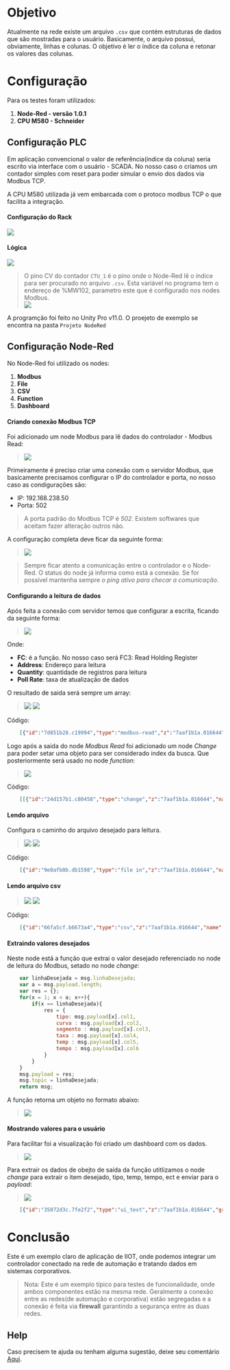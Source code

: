 # Objetivo

Atualmente na rede existe um arquivo `.csv` que contém estruturas de dados que são mostradas para o usuário.
Basicamente, o arquivo possui, obviamente, linhas e colunas. O objetivo é ler o índice da coluna e retonar os valores das colunas.


# Configuração

Para os testes foram utilizados:
1. **Node-Red - versão 1.0.1**
2. **CPU M580 - Schneider**

## Configuração PLC

Em aplicação convencional o valor de referência(índice da coluna) seria escrito via interface com o usuário - SCADA. No nosso caso o criamos um contador simples com reset para poder simular o envio dos dados via Modbus TCP.

A CPU M580 utilizada já vem embarcada com o protoco modbus TCP o que facilita a integração.


#### Configuração do Rack
<img src="https://github.com/dedynobre/dados-modbus-csv/blob/master/imagens/config-rack.png"/></br>

#### Lógica
<img src="https://github.com/dedynobre/dados-modbus-csv/blob/master/imagens/logica.png"/></br>

> O pino CV do contador `CTU_1` é o pino onde o Node-Red lê o índice para ser procurado no arquivo `.csv`.
> Esta variável no programa tem o endereço de %MW102, parametro este que é configurado nos nodes Modbus.</br>
> <img src="https://github.com/dedynobre/dados-modbus-csv/blob/master/imagens/Var.png"/>


A programção foi feito no Unity Pro v11.0.
O proejeto de exemplo se encontra na pasta `Projeto NodeRed`

## Configuração Node-Red

No Node-Red foi utilizado os nodes:
1. **Modbus**
2. **File**
3. **CSV**
4. **Function**
5. **Dashboard**

#### Criando conexão Modbus TCP

Foi adicionado um node Modbus para lê dados do controlador - Modbus Read:
> <img src="https://github.com/dedynobre/dados-modbus-csv/blob/master/imagens/config-modbus-01.png"/>

Primeiramente é preciso criar uma conexão com o servidor Modbus, que basicamente precisamos configurar o IP do controlador e porta, no nosso caso as condigurações são:
* IP: 192.168.238.50
* Porta: 502

> A porta padrão do Modbus TCP é *502*. Existem softwares que aceitam fazer alteração outros não.

A configuração completa deve ficar da seguinte forma:
> <img src="https://github.com/dedynobre/dados-modbus-csv/blob/master/imagens/config-modbus-02.png"/>


> Sempre ficar atento a comunicação entre o controlador e o Node-Red. O status do node já informa como está a conexão. Se for possível mantenha sempre *o ping ativo para checar a comunicação*.


#### Configurando a leitura de dados

Após feita a conexão com servidor temos que configurar a escrita, ficando da seguinte forma:
> <img src="https://github.com/dedynobre/dados-modbus-csv/blob/master/imagens/config-modbus-02.png"/>

Onde:
* **FC**: é a função. No nosso caso será FC3: Read Holding Register
* **Address**: Endereço para leitura
* **Quantity**: quantidade de registros para leitura
* **Poll Rate**: taxa de atualização de dados

O resultado de saida será sempre um array:
> <img src="https://github.com/dedynobre/dados-modbus-csv/blob/master/imagens/node-config-02.png"/>
> <img src="https://github.com/dedynobre/dados-modbus-csv/blob/master/imagens/node-config-01.png"/>

Código:</br>
```json
	[{"id":"7d851b28.c19994","type":"modbus-read","z":"7aaf1b1a.016644","name":"","topic":"","showStatusActivities":false,"logIOActivities":false,"showErrors":false,"unitid":"","dataType":"HoldingRegister","adr":"102","quantity":"1","rate":"500","rateUnit":"ms","delayOnStart":false,"startDelayTime":"","server":"f7d7534b.020d3","useIOFile":false,"ioFile":"","useIOForPayload":false,"x":250,"y":460,"wires":[["24d157b1.c80458","8f4ff681.9e7498"],[]]},{"id":"f7d7534b.020d3","type":"modbus-client","z":"","name":"M580","clienttype":"tcp","bufferCommands":true,"stateLogEnabled":false,"tcpHost":"192.168.238.50","tcpPort":"502","tcpType":"DEFAULT","serialPort":"/dev/ttyUSB","serialType":"RTU-BUFFERD","serialBaudrate":"9600","serialDatabits":"8","serialStopbits":"1","serialParity":"none","serialConnectionDelay":"100","unit_id":"1","commandDelay":"1","clientTimeout":"1000","reconnectTimeout":"2000"}]
```

Logo após a saida do node *Modbus Read* foi adicionado um node *Change* para poder setar uma objeto para ser considerado index da busca. Que posteriormente será usado no node *function*:
> <img src="https://github.com/dedynobre/dados-modbus-csv/blob/master/imagens/node-config-04.png"/>

Código: </br>
```json
	[[{"id":"24d157b1.c80458","type":"change","z":"7aaf1b1a.016644","name":"","rules":[{"t":"set","p":"linhaDesejada","pt":"msg","to":"payload[0]","tot":"msg"}],"action":"","property":"","from":"","to":"","reg":false,"x":540,"y":440,"wires":[["9e0afb0b.db1598"]]}]
```

#### Lendo arquivo

Configura o caminho do arquivo desejado para leitura.
> <img src="https://github.com/dedynobre/dados-modbus-csv/blob/master/imagens/node-config-05.png"/>
> <img src="https://github.com/dedynobre/dados-modbus-csv/blob/master/imagens/node-config-06.png"/>

Código: </br>
```json
	[{"id":"9e0afb0b.db1598","type":"file in","z":"7aaf1b1a.016644","name":"Altere para o local do seu arquivo","filename":"C:\\Users\\denis.nobre\\Downloads\\csv_curvas.csv","format":"utf8","chunk":false,"sendError":false,"encoding":"none","x":860,"y":440,"wires":[["66fa5cf.b6673a4"]]}]
```

#### Lendo arquivo csv
> <img src="https://github.com/dedynobre/dados-modbus-csv/blob/master/imagens/node-config-07.png"/>
> <img src="https://github.com/dedynobre/dados-modbus-csv/blob/master/imagens/node-config-08.png"/>
Código: </br>
```json
	[{"id":"66fa5cf.b6673a4","type":"csv","z":"7aaf1b1a.016644","name":"","sep":";","hdrin":"","hdrout":"","multi":"mult","ret":"\\r\\n","temp":"","skip":"0","strings":true,"x":1110,"y":440,"wires":[["fb9505f1.6780a8"]]}]
```


#### Extraindo valores desejados

Neste node está a função que extrai o valor desejado referenciado no node de leitura do Modbus, setado no node *change*:

```javascript
    var linhaDesejada = msg.linhaDesejada;
    var a = msg.payload.length;
    var res = {};
    for(x = 1; x < a; x++){
        if(x == linhaDesejada){
            res = {
                tipo: msg.payload[x].col1,
                curva : msg.payload[x].col2,
                segmento : msg.payload[x].col3,
                taxa : msg.payload[x].col4,
                temp : msg.payload[x].col5,
                tempo : msg.payload[x].col6
            }
        }
    }
    msg.payload = res;
    msg.topic = linhaDesejada;
    return msg;
```


A função retorna um objeto no formato abaixo:
> <img src="https://github.com/dedynobre/dados-modbus-csv/blob/master/imagens/node-config-09.png"/>

#### Mostrando valores para o usuário

Para facilitar foi a visualização foi criado um dashboard com os dados.
> <img src="https://github.com/dedynobre/dados-modbus-csv/blob/master/imagens/node-config-11.png"/>

Para extrair os dados de obejto de saída da função utitlizamos o node *change* para extrair o item desejado, tipo, temp, tempo, ect e enviar para o *payload*:
> <img src="https://github.com/dedynobre/dados-modbus-csv/blob/master/imagens/node-config-10.png"/>

```json
    [{"id":"35072d3c.7fe2f2","type":"ui_text","z":"7aaf1b1a.016644","group":"88b611f0.30adc","order":7,"width":0,"height":0,"name":"","label":"Tipo","format":"{{msg.payload}}","layout":"row-spread","x":1670,"y":480,"wires":[]},{"id":"7fbbb785.819398","type":"ui_text","z":"7aaf1b1a.016644","group":"88b611f0.30adc","order":2,"width":0,"height":0,"name":"","label":"Curva","format":"{{msg.payload}}","layout":"row-spread","x":1670,"y":520,"wires":[]},{"id":"7392a472.e8a46c","type":"ui_text","z":"7aaf1b1a.016644","group":"88b611f0.30adc","order":3,"width":0,"height":0,"name":"","label":"Segmento","format":"{{msg.payload}}","layout":"row-spread","x":1690,"y":560,"wires":[]},{"id":"40288298.c3063c","type":"ui_text","z":"7aaf1b1a.016644","group":"88b611f0.30adc","order":4,"width":0,"height":0,"name":"","label":"Taxa","format":"{{msg.payload}}","layout":"row-spread","x":1670,"y":600,"wires":[]},{"id":"b88d83da.fdf64","type":"ui_text","z":"7aaf1b1a.016644","group":"88b611f0.30adc","order":5,"width":0,"height":0,"name":"","label":"Temperatura","format":"{{msg.payload}}","layout":"row-spread","x":1690,"y":640,"wires":[]},{"id":"6d905b82.5a38a4","type":"ui_text","z":"7aaf1b1a.016644","group":"88b611f0.30adc","order":6,"width":0,"height":0,"name":"","label":"Tempo","format":"{{msg.payload}}","layout":"row-spread","x":1670,"y":680,"wires":[]},{"id":"b7609000.fcda3","type":"ui_text","z":"7aaf1b1a.016644","group":"88b611f0.30adc","order":1,"width":0,"height":0,"name":"","label":"Codigo","format":"{{msg.topic}}","layout":"row-spread","x":1680,"y":440,"wires":[]},{"id":"6803745c.21f5ac","type":"change","z":"7aaf1b1a.016644","name":"","rules":[{"t":"set","p":"payload","pt":"msg","to":"topic","tot":"msg"}],"action":"","property":"","from":"","to":"","reg":false,"x":1480,"y":440,"wires":[["b7609000.fcda3"]]},{"id":"acafb318.6410a","type":"change","z":"7aaf1b1a.016644","name":"","rules":[{"t":"set","p":"payload","pt":"msg","to":"payload.tipo","tot":"msg"}],"action":"","property":"","from":"","to":"","reg":false,"x":1480,"y":480,"wires":[["35072d3c.7fe2f2"]]},{"id":"ab4ae719.a4df68","type":"change","z":"7aaf1b1a.016644","name":"","rules":[{"t":"set","p":"payload","pt":"msg","to":"payload.curva","tot":"msg"}],"action":"","property":"","from":"","to":"","reg":false,"x":1480,"y":520,"wires":[["7fbbb785.819398"]]},{"id":"3c654877.c3da08","type":"change","z":"7aaf1b1a.016644","name":"","rules":[{"t":"set","p":"payload","pt":"msg","to":"payload.segmento","tot":"msg"}],"action":"","property":"","from":"","to":"","reg":false,"x":1480,"y":560,"wires":[["7392a472.e8a46c"]]},{"id":"ffa53ad1.161708","type":"change","z":"7aaf1b1a.016644","name":"","rules":[{"t":"set","p":"payload","pt":"msg","to":"payload.taxa","tot":"msg"}],"action":"","property":"","from":"","to":"","reg":false,"x":1480,"y":600,"wires":[["40288298.c3063c"]]},{"id":"620fef6c.679b3","type":"change","z":"7aaf1b1a.016644","name":"","rules":[{"t":"set","p":"payload","pt":"msg","to":"payload.temp","tot":"msg"}],"action":"","property":"","from":"","to":"","reg":false,"x":1480,"y":640,"wires":[["b88d83da.fdf64"]]},{"id":"70219075.50425","type":"change","z":"7aaf1b1a.016644","name":"","rules":[{"t":"set","p":"payload","pt":"msg","to":"payload.tempo","tot":"msg"}],"action":"","property":"","from":"","to":"","reg":false,"x":1480,"y":680,"wires":[["6d905b82.5a38a4"]]},{"id":"88b611f0.30adc","type":"ui_group","z":"","name":"Teste Modbus - CSV","tab":"d910612a.ca81e","disp":true,"width":"6","collapse":false},{"id":"d910612a.ca81e","type":"ui_tab","z":"","name":"Home","icon":"dashboard","disabled":false,"hidden":false}]
```

# Conclusão

Este é um exemplo claro de aplicação de IIOT, onde podemos integrar um controlador conectado na rede de automação e tratando dados em sistemas corporativos.

> Nota: Este é um exemplo típico para testes de funcionalidade, onde ambos componentes estão na mesma rede. Geralmente a conexão entre as redes(de automação e corporativa) estão segregadas e a conexão é feita via **firewall** garantindo a segurança entre as duas redes.

## Help

Caso precisem te ajuda ou tenham alguma sugestão, deixe seu comentário [Aqui](https://github.com/dedynobre/dados-modbus-csv/issues).

